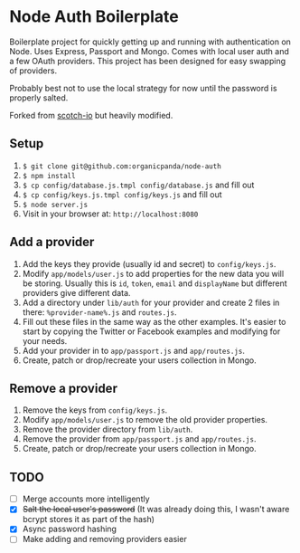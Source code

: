 # Node Auth Boilerplate

Boilerplate project for quickly getting up and running with authentication on Node. Uses Express, Passport and Mongo. Comes with local user auth and a few OAuth providers. This project has been designed for easy swapping of providers.

Probably best not to use the local strategy for now until the password is properly salted.

Forked from [scotch-io](https://github.com/scotch-io/easy-node-authentication/) but heavily modified.

## Setup

1. `$ git clone git@github.com:organicpanda/node-auth`
2. `$ npm install`
3. `$ cp config/database.js.tmpl config/database.js` and fill out
4. `$ cp config/keys.js.tmpl config/keys.js` and fill out
6. `$ node server.js`
7. Visit in your browser at: `http://localhost:8080`

## Add a provider

1. Add the keys they provide (usually id and secret) to `config/keys.js`.
2. Modify `app/models/user.js` to add properties for the new data you will be storing. Usually this is `id`, `token`, `email` and `displayName` but different providers give different data.
3. Add a directory under `lib/auth` for your provider and create 2 files in there: `%provider-name%.js` and `routes.js`. 
4. Fill out these files in the same way as the other examples. It's easier to start by copying the Twitter or Facebook examples and modifying for your needs.
5. Add your provider in to `app/passport.js` and `app/routes.js`.
6. Create, patch or drop/recreate your users collection in Mongo.

## Remove a provider

1. Remove the keys from `config/keys.js`.
2. Modify `app/models/user.js` to remove the old provider properties.
3. Remove the provider directory from `lib/auth`.
5. Remove the provider from `app/passport.js` and `app/routes.js`.
6. Create, patch or drop/recreate your users collection in Mongo.

## TODO

- [ ] Merge accounts more intelligently
- [X] ~~Salt the local user's password~~ (It was already doing this, I wasn't aware bcrypt stores it as part of the hash)
- [X] Async password hashing
- [ ] Make adding and removing providers easier
